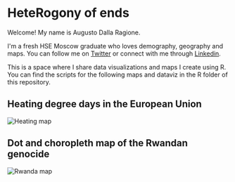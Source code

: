 # HeteRogony of ends
Welcome! My name is Augusto Dalla Ragione. 

I'm a fresh HSE Moscow graduate who loves demography, geography and maps. You can follow me on [Twitter](https://twitter.com/AugustoRagione) or connect with me through [Linkedin](https://www.linkedin.com/in/augusto-dalla-ragione-2119271b1/).

This is a space where I share data visualizations and maps I create using R. You can find the scripts for the following maps and dataviz in the R folder of this repository.

## Heating degree days in the European Union

![Heating map](https://github.com/ADR1993/heterogony-of-ends/blob/master/heating_map.jpg)

## Dot and choropleth map of the Rwandan genocide 

![Rwanda map](https://github.com/ADR1993/heterogony-of-ends/blob/master/Rwanda_map.jpeg)
